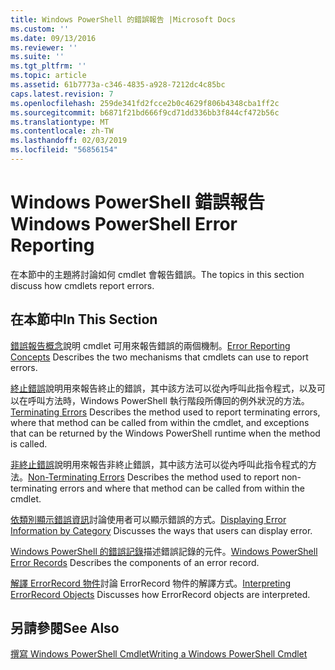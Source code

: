 ```yaml
---
title: Windows PowerShell 的錯誤報告 |Microsoft Docs
ms.custom: ''
ms.date: 09/13/2016
ms.reviewer: ''
ms.suite: ''
ms.tgt_pltfrm: ''
ms.topic: article
ms.assetid: 61b7773a-c346-4835-a928-7212dc4c85bc
caps.latest.revision: 7
ms.openlocfilehash: 259de341fd2fcce2b0c4629f806b4348cba1ff2c
ms.sourcegitcommit: b6871f21bd666f9cd71dd336bb3f844cf472b56c
ms.translationtype: MT
ms.contentlocale: zh-TW
ms.lasthandoff: 02/03/2019
ms.locfileid: "56856154"
---
```

# <a name="windows-powershell-error-reporting"></a><span data-ttu-id="499d9-102">Windows PowerShell 錯誤報告</span><span class="sxs-lookup"><span data-stu-id="499d9-102">Windows PowerShell Error Reporting</span></span>

<span data-ttu-id="499d9-103">在本節中的主題將討論如何 cmdlet 會報告錯誤。</span><span class="sxs-lookup"><span data-stu-id="499d9-103">The topics in this section discuss how cmdlets report errors.</span></span>

## <a name="in-this-section"></a><span data-ttu-id="499d9-104">在本節中</span><span class="sxs-lookup"><span data-stu-id="499d9-104">In This Section</span></span>

<span data-ttu-id="499d9-105">[錯誤報告概念](./error-reporting-concepts.md)說明 cmdlet 可用來報告錯誤的兩個機制。</span><span class="sxs-lookup"><span data-stu-id="499d9-105">[Error Reporting Concepts](./error-reporting-concepts.md) Describes the two mechanisms that cmdlets can use to report errors.</span></span>

<span data-ttu-id="499d9-106">[終止錯誤](./terminating-errors.md)說明用來報告終止的錯誤，其中該方法可以從內呼叫此指令程式，以及可以在呼叫方法時，Windows PowerShell 執行階段所傳回的例外狀況的方法。</span><span class="sxs-lookup"><span data-stu-id="499d9-106">[Terminating Errors](./terminating-errors.md) Describes the method used to report terminating errors, where that method can be called from within the cmdlet, and exceptions that can be returned by the Windows PowerShell runtime when the method is called.</span></span>

<span data-ttu-id="499d9-107">[非終止錯誤](./non-terminating-errors.md)說明用來報告非終止錯誤，其中該方法可以從內呼叫此指令程式的方法。</span><span class="sxs-lookup"><span data-stu-id="499d9-107">[Non-Terminating Errors](./non-terminating-errors.md) Describes the method used to report non-terminating errors and where that method can be called from within the cmdlet.</span></span>

<span data-ttu-id="499d9-108">[依類別顯示錯誤資訊](./displaying-error-information.md)討論使用者可以顯示錯誤的方式。</span><span class="sxs-lookup"><span data-stu-id="499d9-108">[Displaying Error Information by Category](./displaying-error-information.md) Discusses the ways that users can display error.</span></span>

<span data-ttu-id="499d9-109">[Windows PowerShell 的錯誤記錄](./windows-powershell-error-records.md)描述錯誤記錄的元件。</span><span class="sxs-lookup"><span data-stu-id="499d9-109">[Windows PowerShell Error Records](./windows-powershell-error-records.md) Describes the components of an error record.</span></span>

<span data-ttu-id="499d9-110">[解譯 ErrorRecord 物件](./interpreting-errorrecord-objects.md)討論 ErrorRecord 物件的解譯方式。</span><span class="sxs-lookup"><span data-stu-id="499d9-110">[Interpreting ErrorRecord Objects](./interpreting-errorrecord-objects.md) Discusses how ErrorRecord objects are interpreted.</span></span>

## <a name="see-also"></a><span data-ttu-id="499d9-111">另請參閱</span><span class="sxs-lookup"><span data-stu-id="499d9-111">See Also</span></span>

[<span data-ttu-id="499d9-112">撰寫 Windows PowerShell Cmdlet</span><span class="sxs-lookup"><span data-stu-id="499d9-112">Writing a Windows PowerShell Cmdlet</span></span>](./writing-a-windows-powershell-cmdlet.md)
